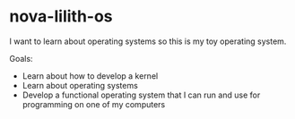 # nova-lilith-os

I want to learn about operating systems so this is my toy operating system.

Goals:

- Learn about how to develop a kernel
- Learn about operating systems
- Develop a functional operating system that I can run and use for programming on one of my computers
